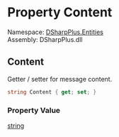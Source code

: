 # Property Content

Namespace: [DSharpPlus.Entities](DSharpPlus.Entities.md)  
Assembly: DSharpPlus.dll

## <a id="DSharpPlus_Entities_IDiscordMessageBuilder_Content"></a>Content

Getter / setter for message content.

```csharp
string Content { get; set; }
```

### Property Value

[string](https://learn.microsoft.com/dotnet/api/system.string)

